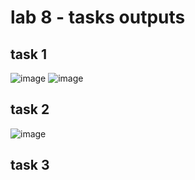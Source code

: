 # lab 8 - tasks outputs

## task 1
![image](https://github.com/user-attachments/assets/f1082816-1b74-4382-a7f6-48fb6028d016)
![image](https://github.com/user-attachments/assets/76ce8fca-a772-4299-ae48-776a3b93dcd4)

## task 2
![image](https://github.com/user-attachments/assets/bb8237ec-2fbc-4ada-ac5c-06b3bdeb98f9)

## task 3
